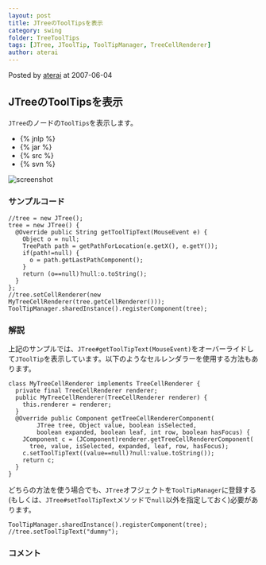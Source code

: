 ```yaml
---
layout: post
title: JTreeのToolTipsを表示
category: swing
folder: TreeToolTips
tags: [JTree, JToolTip, ToolTipManager, TreeCellRenderer]
author: aterai
---
```


Posted by [aterai](http://terai.xrea.jp/aterai.html) at 2007-06-04

## JTreeのToolTipsを表示
`JTree`のノードの`ToolTips`を表示します。

- {% jnlp %}
- {% jar %}
- {% src %}
- {% svn %}

<!-- dummy comment line for breaking list -->

![screenshot](https://lh3.googleusercontent.com/_9Z4BYR88imo/TQTWQe1RL2I/AAAAAAAAAo8/6HFqbUb3UZ8/s800/TreeToolTips.png)

### サンプルコード
<pre class="prettyprint"><code>//tree = new JTree();
tree = new JTree() {
  @Override public String getToolTipText(MouseEvent e) {
    Object o = null;
    TreePath path = getPathForLocation(e.getX(), e.getY());
    if(path!=null) {
      o = path.getLastPathComponent();
    }
    return (o==null)?null:o.toString();
  }
};
//tree.setCellRenderer(new MyTreeCellRenderer(tree.getCellRenderer()));
ToolTipManager.sharedInstance().registerComponent(tree);
</code></pre>

### 解説
上記のサンプルでは、`JTree#getToolTipText(MouseEvent)`をオーバーライドして`JToolTip`を表示しています。以下のようなセルレンダラーを使用する方法もあります。

<pre class="prettyprint"><code>class MyTreeCellRenderer implements TreeCellRenderer {
  private final TreeCellRenderer renderer;
  public MyTreeCellRenderer(TreeCellRenderer renderer) {
    this.renderer = renderer;
  }
  @Override public Component getTreeCellRendererComponent(
        JTree tree, Object value, boolean isSelected,
        boolean expanded, boolean leaf, int row, boolean hasFocus) {
    JComponent c = (JComponent)renderer.getTreeCellRendererComponent(
      tree, value, isSelected, expanded, leaf, row, hasFocus);
    c.setToolTipText((value==null)?null:value.toString());
    return c;
  }
}
</code></pre>

どちらの方法を使う場合でも、`JTree`オフジェクトを`ToolTipManager`に登録する(もしくは、`JTree#setToolTipText`メソッドで`null`以外を指定しておく)必要があります。

<pre class="prettyprint"><code>ToolTipManager.sharedInstance().registerComponent(tree);
//tree.setToolTipText("dummy");
</code></pre>

### コメント
